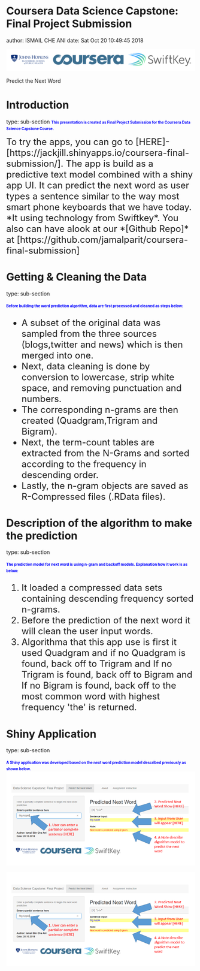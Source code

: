 Coursera Data Science Capstone: Final Project Submission
========================================================
author: ISMAIL CHE ANI
date: Sat Oct 20 10:49:45 2018


![header](./www/headers.png)

Predict the Next Word

Introduction
========================================================
type: sub-section
<span style="color:blue; font-weight:bold; font-size:0.7em">This presentation is created as Final Project Submission for the Coursera Data Science Capstone Course. </span>

<font size="5">
To try the apps, you can go to [HERE]- [https://jackjill.shinyapps.io/coursera-final-submission/]. The app is build as a predictive text model combined with a shiny app UI. It can predict the next word as user types a sentence similar to the way most smart phone keyboards that we have today. *It using technology from Swiftkey*. You also can have alook at our *[Github Repo]* at [https://github.com/jamalparit/coursera-final-submission]

</font>

Getting & Cleaning the Data
========================================================
type: sub-section

<span style="color:blue; font-weight:bold; font-size:0.7em">Before building the word prediction algorithm, data are first processed and cleaned as steps below:</span>

<font size="5">

- A subset of the original data was sampled from the three sources (blogs,twitter and news) which is then merged into one.
- Next, data cleaning is done by conversion to lowercase, strip white space, and removing punctuation and numbers.
- The corresponding n-grams are then created (Quadgram,Trigram and Bigram).
- Next, the term-count tables are extracted from the N-Grams and sorted according to the frequency in descending order.
- Lastly, the n-gram objects are saved as R-Compressed files (.RData files).

</font>

Description of the algorithm to make the prediction
========================================================
type: sub-section

<span style="color:blue; font-weight:bold;font-size:0.7em">The prediction model for next word is using n-gram and backoff models. Explanation how it work is as below:</span>

<font size="5">

1. It loaded a compressed data sets containing descending frequency sorted n-grams.
2. Before the prediction of the next word it will clean the user input words.
3. Algorithma that this app use is first it used Quadgram and if no Quadgram is found, back off to Trigram and If no Trigram is found, back off to Bigram and If no Bigram is found, back off to the most common word with highest frequency 'the' is returned.


</font>


Shiny Application
========================================================
type: sub-section

<span style="color:blue; font-weight:bold;font-size:0.7em">A Shiny application was developed based on the next word prediction model described previously as shown below. </span><img src="./www/step.png"></img>

![header](./www/step.png)
